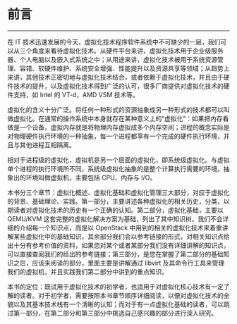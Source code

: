 # 前言

---

在 IT 技术迅速发展的今天，虚拟化技术程序软件系统中不可缺少的一层，我们可以从三个角度来看待虚拟化技术。从硬件平台来讲，虚拟化技术用于企业级服务器、个人电脑以及嵌入式系统之中；从用途来讲，虚拟化技术被用于系统资源管理、容错、软硬件维护、系统安全增强、性能提升以及资源共享等领域；从趋势上来讲，其他技术正密切地与虚拟化技术结合，或者依赖于虚拟化技术，并且由于硬件技术的提升，以及虚拟化技术得到广泛的认可，很多厂商提供对虚拟化技术的硬件支持，如 Intel 的 VT-d，AMD VSM 技术等。

虚拟化的含义十分广泛。将任何一种形式的资源抽象成另一种形式的技术都可以叫做虚拟化。在通常的操作系统中本身就存在某种意义上的“虚拟化”：如果把内存看做是一个设备，虚拟内存就是将物理内存虚拟成多个内存空间；进程的概念实际是对物理硬件执行环境的一种抽象，每一个进程都享有一个完成的硬件执行环境，并且与其他进程互相隔离。

相对于进程级的虚拟化，虚拟机是另一个层面的虚拟化，即系统级虚拟化。与虚拟单个进程的执行环境所不同，系统级虚拟化抽象的是整个计算执行需要的环境，抽象出的环境叫做虚拟机，主要包括 CPU、内存与 I/O。

本书分三个章节：虚拟化概述、虚拟化基础和虚拟化管理三大部分，对应于虚拟化的背景、基础理论、实践。第一部分，主要讲述各种虚拟化的相关历史，分类，以期读者对虚拟化技术的历史有一个正确的认知。第二部分，虚拟化基础，主要以 QEMU/KVM 这套完整的虚拟化解决方案为基础，列出了其中知识树，我们不会详细的介绍每一个知识点，而是以 OpenStack 中用到的相关的虚拟化技术来着重讲解某些虚拟化中的基础知识，其余部分我们会以参考链接的形式，对相关知识点给出十分有参考价值的资料，如果您对某个或者某部分我们没有详细讲解的知识点，可以直接查阅我们的给出的参考链接；第三部分，是您在掌握了第二部分的基础知识之后，应该来阅读的部分，里面主要是讲解通过 libvirt 及其命令行工具来管理我们的虚拟机，并且实践我们第二部分中讲到的重点知识。

本书的定位：既试用于虚拟化技术的初学者，也适用于对虚拟化核心技术有一定了解的读者。对于初学者，需要按照本书章节顺序详细阅读，以便对虚拟化技术的全貌以及其基本技术栈有一个清晰的认知；而对于有一点虚拟化基础的读者，可以跳过第一部分，在第二部分和第三部分中挑选自己感兴趣的部分进行深入研究。

